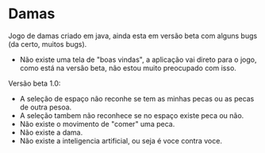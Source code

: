 # Damas
Jogo de damas criado em java, ainda esta em versão beta com alguns bugs (da certo, muitos bugs).

- Não existe uma tela de "boas vindas", a aplicação vai direto para o jogo, como está na versão beta, não estou muito preocupado com isso.

Versão beta 1.0:
- A seleção de espaço não reconhe se tem as minhas pecas ou as pecas de outra pesoa.
- A seleção tambem não reconhece se no espaço existe peca ou não.
- Não existe o movimento de "comer" uma peca.
- Não existe a dama.
- Não existe a inteligencia artificial, ou seja é voce contra voce.
